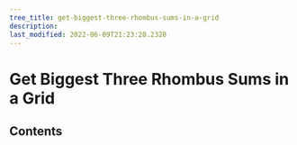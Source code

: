 ```yaml
---
tree_title: get-biggest-three-rhombus-sums-in-a-grid
description: 
last_modified: 2022-06-09T21:23:28.2328
---
```


# Get Biggest Three Rhombus Sums in a Grid

## Contents
